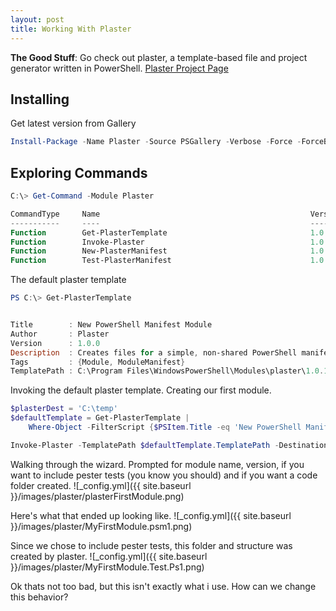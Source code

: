 ```yaml
---
layout: post
title: Working With Plaster
---
```

**The Good Stuff**: Go check out plaster, a template-based file and project generator written in PowerShell. [Plaster Project Page](https://github.com/PowerShell/Plaster)

## Installing
Get latest version from Gallery
```powershell
Install-Package -Name Plaster -Source PSGallery -Verbose -Force -ForceBootstrap
```

## Exploring Commands
```powershell
C:\> Get-Command -Module Plaster

CommandType     Name                                               Version    Source
-----------     ----                                               -------    ------
Function        Get-PlasterTemplate                                1.0.1      plaster
Function        Invoke-Plaster                                     1.0.1      plaster
Function        New-PlasterManifest                                1.0.1      plaster
Function        Test-PlasterManifest                               1.0.1      plaster
```

The default plaster template
```powershell
PS C:\> Get-PlasterTemplate


Title        : New PowerShell Manifest Module
Author       : Plaster
Version      : 1.0.0
Description  : Creates files for a simple, non-shared PowerShell manifest module.
Tags         : {Module, ModuleManifest}
TemplatePath : C:\Program Files\WindowsPowerShell\Modules\plaster\1.0.1\Templates\NewPowerShellManifestModule
```

Invoking the default plaster template. Creating our first module. 
```powershell
$plasterDest = 'C:\temp'
$defaultTemplate = Get-PlasterTemplate | 
    Where-Object -FilterScript {$PSItem.Title -eq 'New PowerShell Manifest Module'}

Invoke-Plaster -TemplatePath $defaultTemplate.TemplatePath -DestinationPath $plasterDest\MyFirstPlasterModule  -Verbose  
```

Walking through the wizard. Prompted for module name, version, if you want to include pester tests (you know you should) and if you want a code folder created. 
![_config.yml]({{ site.baseurl }}/images/plaster/plasterFirstModule.png)

Here's what that ended up looking like.
![_config.yml]({{ site.baseurl }}/images/plaster/MyFirstModule.psm1.png)

Since we chose to include pester tests, this folder and structure was created by plaster.
![_config.yml]({{ site.baseurl }}/images/plaster/MyFirstModule.Test.Ps1.png)

Ok thats not too bad, but this isn't exactly what i use. How can we change this behavior?